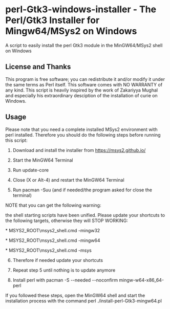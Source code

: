 # perl-Gtk3-windows-installer - The Perl/Gtk3 Installer for Mingw64/MSys2 on Windows
A script to easily install the perl Gtk3 module in the MinGW64/MSys2 shell on Windows
## License and Thanks
This program is free software; you can redistribute it and/or modify it under the same terms as Perl itself. This software comes with NO WARRANTY of any kind. This script is heavily inspired by the work of Zakariyya Mughal and especially his extraordinary desciption of the installation of curie on Windows.
## Usage
Please note that you need a complete installed MSys2 environment with perl installed. Therefore you should do the following steps before running this script:

1) Download and install the installer from https://msys2.github.io/

2) Start the MinGW64 Terminal

3) Run update-core

4) Close (X or Alt-4) and restart the MinGW64 Terminal

5) Run pacman -Suu (and if needed/the program asked for close the terminal)

NOTE that you can get the following warning:

the shell starting scripts have been unified. Please update your shortcuts to the following targets, otherwise they will STOP WORKING:

   \* MSYS2_ROOT\\msys2_shell.cmd -mingw32

   \* MSYS2_ROOT\\msys2_shell.cmd -mingw64

   \* MSYS2_ROOT\\msys2_shell.cmd -msys

6) Therefore if needed update your shortcuts

7) Repeat step 5 until nothing is to update anymore

8) Install perl with pacman -S --needed --noconfirm mingw-w64-x86_64-perl

If you followed these steps, open the MinGW64 shell and start the installation process with the command perl ./install-perl-Gtk3-mingw64.pl

